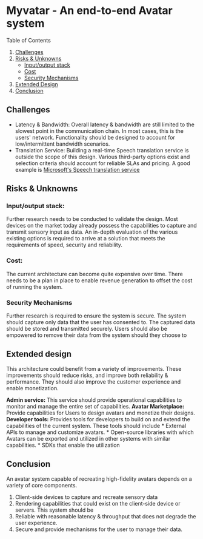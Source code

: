 # Myvatar - An end-to-end Avatar system
Table of Contents
1. [Challenges](#challenges)
2. [Risks & Unknowns](#risks--unknowns)
    * [Input/output stack](#inputoutput-stack)
    * [Cost](#cost)
    * [Security Mechanisms](#security-mechanisms)
4. [Extended Design](#risks)
5. [Conclusion](#conclusion)

## Challenges
* Latency & Bandwidth: Overall latency & bandwidth are still limited to the slowest point in the communication chain. In most cases, this is the users' network. Functionality should be designed to account for low/intermittent bandwidth scenarios.
* Translation Service: Building a real-time Speech translation service is outside the scope of this design. Various third-party options exist and selection criteria should account for reliable SLAs and pricing. A good example is [Microsoft's Speech translation service](https://azure.microsoft.com/en-us/products/cognitive-services/speech-translation/)

## Risks & Unknowns
### **Input/output stack:**
Further research needs to be conducted to validate the design. Most devices on the market today already possess the capabilities to capture and transmit sensory input as data. An in-depth evaluation of the various existing options is required to arrive at a solution that meets the requirements of speed, security and reliability. 
### **Cost:**
The current architecture can become quite expensive over time. There needs to be a plan in place to enable revenue generation to offset the cost of running the system.
### **Security Mechanisms**
Further research is required to ensure the system is secure. The system should capture only data that the user has consented to. The captured data should be stored and transmitted securely. Users should also be empowered to remove their data from the system should they choose to
## Extended design
This architecture could benefit from a variety of improvements. These improvements should reduce risks, and improve both reliability & performance. They should also improve the customer experience and enable monetization. 

**Admin service:** This service should provide operational capabilities to monitor and manage the entire set of capabilities.
**Avatar Marketplace:** Provide capabilities for Users to design avatars and monetize their designs.
**Developer tools:** Provides tools for developers to build on and extend the capabilities of the current system. These tools should include
    * External APIs to manage and customize avatars. 
    * Open-source libraries with which Avatars can be exported and utilized in other systems with similar capabilities.
    * SDKs that enable the utilization

## Conclusion
An avatar system capable of recreating high-fidelity avatars depends on a variety of core components.
1. Client-side devices to capture and recreate sensory data
2. Rendering capabilities that could exist on the client-side device or servers. 
This system should be 
1. Reliable with reasonable latency & throughput that does not degrade the user experience.
2. Secure and provide mechanisms for the user to manage their data.